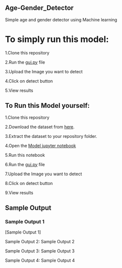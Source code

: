 ## Age-Gender_Detector
Simple age and gender detector using Machine learning

# To simply run this model:

1.Clone this repository

2.Run the [gui.py](https://github.com/KamleshSinghBisht/Age-Gender_Detector-/blob/main/gui.py) file

3.Upload the Image you want to detect

4.Click on detect button

5.View results

## To Run this Model yourself:

1.Clone this repository

2.Download the dataset from [here](https://www.kaggle.com/datasets/jangedoo/utkface-new).

3.Extract the dataset to your repository folder.

4.Open the [Model jupyter notebook](https://github.com/KamleshSinghBisht/Age-Gender_Detector-/blob/main/Model.ipynb)

5.Run this notebook

6.Run the [gui.py](https://github.com/KamleshSinghBisht/Age-Gender_Detector-/blob/main/gui.py) file

7.Upload the Image you want to detect

8.Click on detect button

9.View results

## Sample Output

### Sample Output 1

[Sample Output 1]

Sample Output 2:
Sample Output 2

Sample Output 3:
Sample Output 3

Sample Output 4:
Sample Output 4
